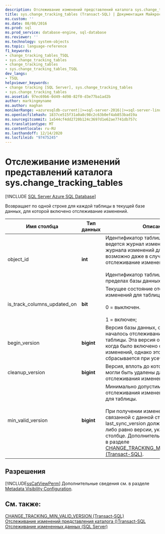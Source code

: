 ```yaml
---
description: Отслеживание изменений представлений каталога sys.change_tracking_tables
title: sys.change_tracking_tables (Transact-SQL) | Документация Майкрософт
ms.custom: ''
ms.date: 08/08/2016
ms.prod: sql
ms.prod_service: database-engine, sql-database
ms.reviewer: ''
ms.technology: system-objects
ms.topic: language-reference
f1_keywords:
- change_tracking_tables_TSQL
- sys.change_tracking_tables
- change_tracking_tables
- sys.change_tracking_tables_TSQL
dev_langs:
- TSQL
helpviewer_keywords:
- change tracking [SQL Server], sys.change_tracking_tables
- sys.change_tracking_tables
ms.assetid: 97ec69b6-0d49-4d98-82f0-d3e77ba1ad2b
author: markingmyname
ms.author: maghan
monikerRange: =azuresqldb-current||>=sql-server-2016||>=sql-server-linux-2017||=azuresqldb-mi-current
ms.openlocfilehash: 1837ce515f31a0a8c98c2c63b0ef4ab853bad19a
ms.sourcegitcommit: 1a544cf4dd2720b124c3697d1e62ae7741db757c
ms.translationtype: MT
ms.contentlocale: ru-RU
ms.lasthandoff: 12/14/2020
ms.locfileid: "97475245"
---
```

# <a name="change-tracking-catalog-views---syschange_tracking_tables"></a>Отслеживание изменений представлений каталога sys.change_tracking_tables
[!INCLUDE [SQL Server Azure SQL Database](../../includes/applies-to-version/sql-asdb.md)]

  Возвращает по одной строке для каждой таблицы в текущей базе данных, для которой включено отслеживание изменений.  
   
|Имя столбца|Тип данных|Описание|  
|-----------------|---------------|-----------------|  
|object_id|**int**|Идентификатор таблицы, для которой ведется журнал изменений. Ведение журнала изменений для таблицы возможно даже в случае, если отслеживание изменений отключено.<br /><br /> Идентификатор таблицы уникален в пределах базы данных.|  
|is_track_columns_updated_on|**bit**|Текущее состояние отслеживания изменений для таблицы:<br /><br /> 0 = выключен.<br /><br /> 1 = включен;|  
|begin_version|**bigint**|Версия базы данных, с которой началось отслеживание изменений для таблицы. Эта версия обычно указывает, когда было включено отслеживание изменений, однако это значение сбрасывается при усечении таблицы.|  
|cleanup_version|**bigint**|Версия, вплоть до которой при очистке могли быть удалены данные отслеживания изменений.|  
|min_valid_version|**bigint**|Минимально допустимая версия данных отслеживания изменений, доступная для таблицы.<br /><br /> При получении изменений из таблицы, связанной с данной строкой, значение last_sync_version должно быть больше либо равно версии, указанной в этом столбце. Дополнительные сведения см. в разделе [CHANGE_TRACKING_MIN_VALID_VERSION &#40;Transact-SQL&#41;](../../relational-databases/system-functions/change-tracking-min-valid-version-transact-sql.md).|  
  
## <a name="permissions"></a>Разрешения  
 [!INCLUDE[ssCatViewPerm](../../includes/sscatviewperm-md.md)] Дополнительные сведения см. в разделе [Metadata Visibility Configuration](../../relational-databases/security/metadata-visibility-configuration.md).  
  
## <a name="see-also"></a>См. также:  
 [CHANGE_TRACKING_MIN_VALID_VERSION (Transact-SQL)](../../relational-databases/system-functions/change-tracking-min-valid-version-transact-sql.md)   
 [Отслеживание изменений представления каталога &#40;&#41;Transact-SQL ](./catalog-views-transact-sql.md)   
 [Отслеживание измененных данных (SQL Server)](../../relational-databases/track-changes/track-data-changes-sql-server.md)  
  
